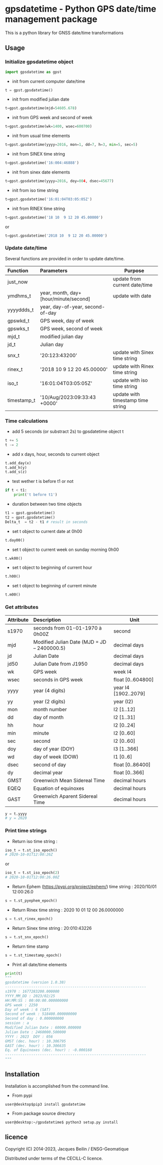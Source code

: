 # gpsdatetime - Python GPS date/time management package

This is a python library for GNSS date/time transformations

## Usage

### Initialize gpsdatetime object

```python
import gpsdatetime as gpst
```

* init from current computer date/time
```python
t = gpst.gpsdatetime()
```

* init from modified julian date 
```python
t=gpst.gpsdatetime(mjd=54605.678)
```

* init from GPS week and second of week
```python
t=gpst.gpsdatetime(wk=1400, wsec=600700)
```

* init from usual time elements
```python
t=gpst.gpsdatetime(yyyy=2016, mon=1, dd=7, h=3, min=5, sec=5)
```

* init from SINEX time string
```python
t=gpst.gpsdatetime('16:004:46888')
```

* init from sinex date elements
```python
t=gpst.gpsdatetime(yyyy=2016, doy=004, dsec=45677)
```

* init from iso time string
```python
t=gpst.gpsdatetime('16:01:04T03:05:05Z')
```

* init from RINEX time string
```python
t=gpst.gpsdatetime('18 10  9 12 20 45.00000')
```
or
```python
t=gpst.gpsdatetime('2018 10  9 12 20 45.00000')
```

### Update date/time

Several functions are provided in order to update date/time.

| Function | Parameters | Purpose |
| :------- |:-----------| --------|
| just_now | | update from current date/time |
|ymdhms_t|year, month, day+[hour/minute/second]| update with date |
|yyyyddds_t|year, day-of-year, second-of-day||
|gpswkd_t|GPS week, day of week||
|gpswks_t|GPS week, second of week||
|mjd_t|modified julian day||
|jd_t|Julian day||
|snx_t|'20:123:43200'| update with Sinex time string|
|rinex_t|'2018 10  9 12 20 45.00000'|update with Rinex time string|
|iso_t|'16:01:04T03:05:05Z'|update with iso time string|
|timestamp_t|'10/Aug/2023:09:33:43 +0000'|update with timestamp time string|

### Time calculations

* add 5 seconds (or substract 2s) to gpsdatetime object t
```python
t += 5
t -= 2
```

* add x days, hour, seconds to current object
```python
t.add_day(x)
t.add_h(y)
t.add_s(z)
```

* test wether t is before t1 or not 
```python
if t < t1:
    print('t before t1')
```

* duration between two time objects
```python
t1 = gpst.gpsdatetime()
t2 = gpst.gpsdatetime()
Delta_t  = t2 - t1 # result in seconds
```

* set t object to current date at 0h00
```python
t.day00()
```

* set t object to current week on sunday morning 0h00
```python
t.wk00()
```

* set t object to beginning of current hour
```python
t.h00()
```

* set t object to beginning of current minute
```python
t.m00()
```

### Get attributes


| Attribute  | Description     | Unit |
| :--------------- |:---------------| -----|
|s1970  | seconds from 01-01-1970 à 0h00Z | second |
|mjd  | Modified Julian Date (MJD = JD – 2400000.5) | decimal days |
|jd  | Julian Date | decimal days |
|jd50  | Julian Date from J1950 | decimal days |
|wk  | GPS week | week I4 |
|wsec  | seconds in GPS week | float [0..604800]  |
|yyyy  | year (4 digits) | year I4 [1902..2079] |
|yy  | year (2 digits) | year (I2) |
|mon  | month number | I2  [1..12]  |
|dd  | day of month | I2 [1..31] |
|hh  | hour | I2 [0..24] |
|min  | minute | I2 [0..60] |
|sec  | second | I2 [0..60] |
|doy  | day of year (DOY) | I3 [1..366] |
|wd  | day of week (DOW) | I1 [0..6] |
|dsec  | second of day | float [0..86400] |
|dy  | decimal year | float [0..366]  |
|GMST  | Greenwich Mean Sidereal Time | decimal hours |
|EQEQ  | Equation of equinoxes | decimal hours |
|GAST  | Greenwich Aparent Sidereal Time | decimal hours |


```python
y = t.yyyy
# y = 2020
```

### Print time strings 

* Return iso time string : 
```python
iso_t = t.st_iso_epoch()
# 2020-10-01T12:00:26Z 
```

or

```python
iso_t = t.st_iso_epoch(2)
# 2020-10-01T12:00:26.00Z 
```

* Return Ephem (https://pypi.org/project/ephem/) time string : 2020/10/01 12:00:26.0 
```python
s = t.st_pyephem_epoch()
```

* Return Rinex time string : 2020 10 01 12 00 26.0000000 
```python
s = t.st_rinex_epoch()
```

* Return Sinex time string : 20:010:43226
```python
s = t.st_snx_epoch()
```

* Return time stamp
```python
s = t.st_timestamp_epoch()
```

* Print all date/time elements
```python
print(t)
"""
gpsdatetime (version 1.0.38)
-----------------------------------------------------------------
s1970 : 1677283200.000000
YYYY_MM_DD : 2023/02/25  
HH:MM:SS : 00:00:00.000000000
GPS week : 2250
Day of week : 6 (SAT)
Second of week : 518400.000000000
Second of day : 0.000000000      
session : a
Modified Julian Date : 60000.000000  
Julian Date : 2460000.500000
YYYY : 2023  DOY : 056
GMST (dec. hour) : 10.306795
GAST (dec. hour) : 10.306635
Eq. of Equinoxes (dec. hour) : -0.000160
-----------------------------------------------------------------
"""
```



## Installation

Installation is accomplished from the command line.

* From pypi

```
user@desktop$pip3 install gpsdatetime
```

* From package source directory

```
user@desktop:~/gpsdatetime$ python3 setup.py install
```

## licence

Copyright (C) 2014-2023, Jacques Beilin / ENSG-Geomatique

Distributed under terms of the CECILL-C licence.
